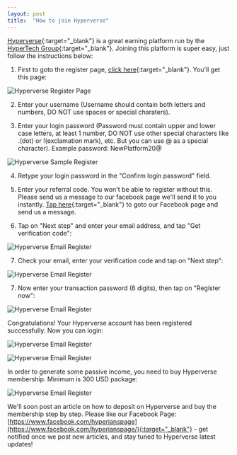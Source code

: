 ```yaml
---
layout: post
title:  "How to join Hyperverse"
---
```


[Hyperverse](https://thehyperverse.net/){:target="_blank"} is a great earning platform run by the [HyperTech Group](https://www.hypertechgrp.com/){:target="_blank"}. Joining this platform is super easy, just follow the instructions below:

1. First to goto the register page, [click here](https://h5.thehyperverse.net/#/pages/login/register){:target="_blank"}. You'll get this page:

![Hyperverse Register Page](/blog/images/upload/post2/1.png)

2. Enter your username (Username should contain both letters and numbers, DO NOT use spaces or special charaters). 

3. Enter your login password (Password must contain upper and lower case letters, at least 1 number, DO NOT use other special characters like .(dot) or !(exclamation mark), etc. But you can use @ as a special character). Example password: NewPlatform20@

![Hyperverse Sample Register](/blog/images/upload/post2/2.png)

4. Retype your login password in the "Confirm login password" field.

5. Enter your referral code. You won't be able to register without this. Please send us a message to our facebook page we'll send it to you instantly. [Tap here](https://www.facebook.com/hyperianspage/){:target="_blank"} to goto our Facebook page and send us a message. 

6. Tap on "Next step" and enter your email address, and tap "Get verification code":

![Hyperverse Email Register](/blog/images/upload/post2/3.png)

7. Check your email, enter your verification code and tap on "Next step":

![Hyperverse Email Register](/blog/images/upload/post2/4.png)

7. Now enter your transaction password (6 digits), then tap on "Register now":

![Hyperverse Email Register](/blog/images/upload/post2/5.png)

Congratulations! Your Hyperverse account has been registered successfully. Now you can login:

![Hyperverse Email Register](/blog/images/upload/post2/6.png)

![Hyperverse Email Register](/blog/images/upload/post2/7.png)

In order to generate some passive income, you need to buy Hyperverse membership. Minimum is 300 USD package:

![Hyperverse Email Register](/blog/images/upload/post2/8.png)

We'll soon post an article on how to deposit on Hyperverse and buy the membership step by step. Please like our Facebook Page: [https://www.facebook.com/hyperianspage](https://www.facebook.com/hyperianspage/){:target="_blank"} - get notified once we post new articles, and stay tuned to Hyperverse latest updates!
